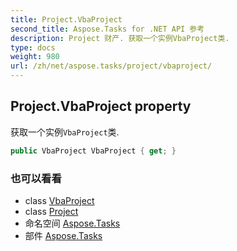 ```yaml
---
title: Project.VbaProject
second_title: Aspose.Tasks for .NET API 参考
description: Project 财产. 获取一个实例VbaProject类.
type: docs
weight: 980
url: /zh/net/aspose.tasks/project/vbaproject/
---
```

## Project.VbaProject property

获取一个实例`VbaProject`类.

```csharp
public VbaProject VbaProject { get; }
```

### 也可以看看

* class [VbaProject](../../vbaproject/)
* class [Project](../)
* 命名空间 [Aspose.Tasks](../../project/)
* 部件 [Aspose.Tasks](../../../)


